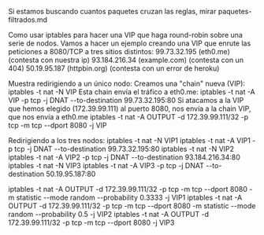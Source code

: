 Si estamos buscando cuantos paquetes cruzan las reglas, mirar paquetes-filtrados.md


Como usar iptables para hacer una VIP que haga round-robin sobre una serie de nodos.
Vamos a hacer un ejemplo creando una VIP que enrute las peticiones a 8080/TCP a tres sitios distintos:
 99.73.32.195 (eth0.me) (contesta con nuestra ip)
 93.184.216.34 (example.com) (contesta con un 404)
 50.19.95.187 (httpbin.org) (contesta con un error de heroku)


Muestra redirigiendo a un único nodo:
Creamos una "chain" nueva (VIP):
iptables -t nat -N VIP
Esta chain envía el tráfico a eth0.me:
iptables -t nat -A VIP -p tcp -j DNAT --to-destination 99.73.32.195:80
Si atacamos a la VIP que hemos elegido (172.39.99.111) al puerto 8080, nos envía a la chain VIP, que nos envía a eth0.me
iptables -t nat -A OUTPUT -d 172.39.99.111/32 -p tcp -m tcp --dport 8080 -j VIP



Redirigiendo a los tres nodos:
iptables -t nat -N VIP1
iptables -t nat -A VIP1 -p tcp -j DNAT --to-destination 99.73.32.195:80
iptables -t nat -N VIP2
iptables -t nat -A VIP2 -p tcp -j DNAT --to-destination 93.184.216.34:80
iptables -t nat -N VIP3
iptables -t nat -A VIP3 -p tcp -j DNAT --to-destination 50.19.95.187:80

iptables -t nat -A OUTPUT -d 172.39.99.111/32 -p tcp -m tcp --dport 8080 -m statistic --mode random --probability 0.3333 -j VIP1
iptables -t nat -A OUTPUT -d 172.39.99.111/32 -p tcp -m tcp --dport 8080 -m statistic --mode random --probability 0.5 -j VIP2
iptables -t nat -A OUTPUT -d 172.39.99.111/32 -p tcp -m tcp --dport 8080 -j VIP3
